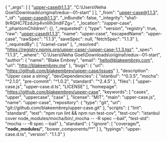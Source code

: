 {
  "_args": [
    [
      "upper-case@1.1.3",
      "C:\\Users\\Neha Goel\\Downloads\\original\\redux--01-start"
    ]
  ],
  "_from": "upper-case@1.1.3",
  "_id": "upper-case@1.1.3",
  "_inBundle": false,
  "_integrity": "sha1-9rRQHC7EzdJrp4vnIilh3ndiFZg=",
  "_location": "/upper-case",
  "_phantomChildren": {},
  "_requested": {
    "type": "version",
    "registry": true,
    "raw": "upper-case@1.1.3",
    "name": "upper-case",
    "escapedName": "upper-case",
    "rawSpec": "1.1.3",
    "saveSpec": null,
    "fetchSpec": "1.1.3"
  },
  "_requiredBy": [
    "/camel-case"
  ],
  "_resolved": "https://registry.npmjs.org/upper-case/-/upper-case-1.1.3.tgz",
  "_spec": "1.1.3",
  "_where": "C:\\Users\\Neha Goel\\Downloads\\original\\redux--01-start",
  "author": {
    "name": "Blake Embrey",
    "email": "hello@blakeembrey.com",
    "url": "http://blakeembrey.me"
  },
  "bugs": {
    "url": "https://github.com/blakeembrey/upper-case/issues"
  },
  "description": "Upper case a string",
  "devDependencies": {
    "istanbul": "^0.3.5",
    "mocha": "^2.1.0",
    "pre-commit": "^1.0.2",
    "standard": "^2.4.5"
  },
  "files": [
    "upper-case.js",
    "upper-case.d.ts",
    "LICENSE"
  ],
  "homepage": "https://github.com/blakeembrey/upper-case",
  "keywords": [
    "cases",
    "upper",
    "uppercase",
    "case"
  ],
  "license": "MIT",
  "main": "upper-case.js",
  "name": "upper-case",
  "repository": {
    "type": "git",
    "url": "git://github.com/blakeembrey/upper-case.git"
  },
  "scripts": {
    "lint": "standard",
    "test": "npm run lint && npm run test-cov",
    "test-cov": "istanbul cover node_modules/mocha/bin/_mocha -- -R spec --bail",
    "test-std": "mocha -- -R spec --bail"
  },
  "standard": {
    "ignore": [
      "coverage/**",
      "node_modules/**",
      "bower_components/**"
    ]
  },
  "typings": "upper-case.d.ts",
  "version": "1.1.3"
}
